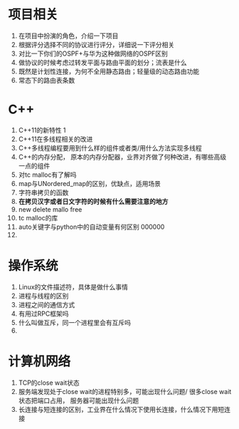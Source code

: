 # 项目相关
1. 在项目中扮演的角色，介绍一下项目
2. 根据评分选择不同的协议进行评分，详细说一下评分相关
3. 对比一下你们的OSPF+与华为这种做网络的OSPF区别
4. 做协议的时候考虑过转发平面与路由平面的划分；流表是什么
5. 既然是计划性连接，为何不全用静态路由；轻量级的动态路由功能
6. 常态下的路由表条数

# C++
1. C++11的新特性 1
2. C++11在多线程相关的改进
3. C++多线程编程要用到什么样的组件或者类/用什么方法实现多线程
4. C++的内存分配， 原本的内存分配器，业界对齐做了何种改进，有哪些高级一点的组件
5. 对tc malloc有了解吗
6. map与UNordered_map的区别，优缺点，适用场景
7. 字符串拷贝的函数
8. **在拷贝汉字或者日文字符的时候有什么需要注意的地方**
9. new delete  mallo  free
10. tc malloc的库
11. auto关键字与python中的自动变量有何区别  000000
12. 

# 操作系统
1. Linux的文件描述符，具体是做什么事情
2. 进程与线程的区别
3. 进程之间的通信方式
4. 有用过RPC框架吗
5. 什么叫做互斥，同一个进程里会有互斥吗
6. 


# 计算机网络
1. TCP的close wait状态
2. 服务端发现处于close wait的进程特别多，可能出现什么问题/ 很多close wait状态把端口占用， 服务器可能出现什么问题
3. 长连接与短连接的区别，工业界在什么情况下使用长连接，什么情况下用短连接